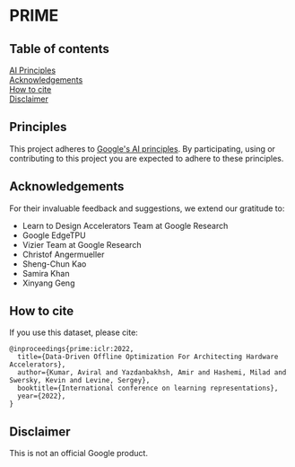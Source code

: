 # PRIME

## Table of contents
<a href='#Principles'>AI Principles</a><br>
<a href='#Acknowledgement'>Acknowledgements</a><br>
<a href='#Citation'>How to cite</a><br>
<a href='#Disclaimer'>Disclaimer</a><br>


<a id='Principles'></a>

## Principles
This project adheres to [Google's AI principles](PRINCIPLES.md). By
participating, using or contributing to this project you are expected to adhere
to these principles.

<a id='Acknowledgement'></a>

## Acknowledgements

For their invaluable feedback and suggestions, we extend our gratitude to:

* Learn to Design Accelerators Team at Google Research
* Google EdgeTPU
* Vizier Team at Google Research
* Christof Angermueller
* Sheng-Chun Kao
* Samira Khan
* Xinyang Geng

<a id='Citation'></a>

## How to cite

If you use this dataset, please cite:

```
@inproceedings{prime:iclr:2022,
  title={Data-Driven Offline Optimization For Architecting Hardware Accelerators},
  author={Kumar, Aviral and Yazdanbakhsh, Amir and Hashemi, Milad and Swersky, Kevin and Levine, Sergey},
  booktitle={International conference on learning representations},
  year={2022},
}
```

<a id='Disclaimer'></a>

## Disclaimer

This is not an official Google product.
